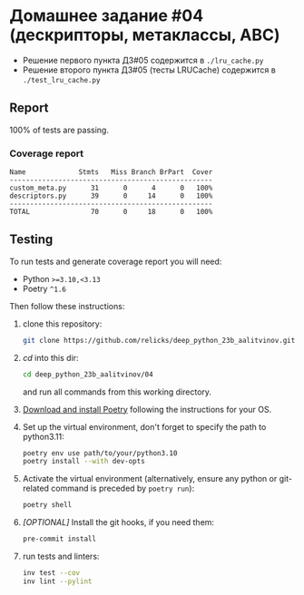# Домашнее задание #04 (дескрипторы, метаклассы, ABC)

* Решение первого пункта ДЗ#05 содержится в `./lru_cache.py`
* Решение второго пункта ДЗ#05 (тесты LRUCache) содержится в `./test_lru_cache.py`

## Report

100% of tests are passing.

### Coverage report

```text
Name             Stmts   Miss Branch BrPart  Cover
--------------------------------------------------
custom_meta.py      31      0      4      0   100%
descriptors.py      39      0     14      0   100%
--------------------------------------------------
TOTAL               70      0     18      0   100%
```

## Testing

To run tests and generate coverage report you will need:

* Python `>=3.10,<3.13`
* Poetry `^1.6`

Then follow these instructions:

1. clone this repository:

   ```bash
   git clone https://github.com/relicks/deep_python_23b_aalitvinov.git
   ```

1. _cd_ into this dir:

   ```bash
   cd deep_python_23b_aalitvinov/04
   ```

   and run all commands from this working directory.

1. [Download and install Poetry](https://python-poetry.org/docs/#installation) following the instructions for your OS.
1. Set up the virtual environment, don't forget to specify the path to python3.11:

   ```bash
   poetry env use path/to/your/python3.10
   poetry install --with dev-opts
   ```

1. Activate the virtual environment (alternatively, ensure any python or git-related command is preceded by `poetry run`):

   ```bash
   poetry shell
   ```

1. _[OPTIONAL]_ Install the git hooks, if you need them:

   ```bash
   pre-commit install
   ```

1. run tests and linters:

   ```bash
   inv test --cov
   inv lint --pylint
   ```
